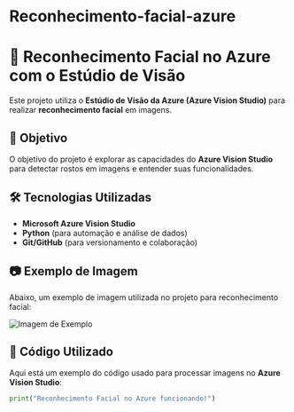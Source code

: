 # Reconhecimento-facial-azure
# 🚀 Reconhecimento Facial no Azure com o Estúdio de Visão  

Este projeto utiliza o **Estúdio de Visão da Azure (Azure Vision Studio)** para realizar **reconhecimento facial** em imagens.  

## 📌 Objetivo  
O objetivo do projeto é explorar as capacidades do **Azure Vision Studio** para detectar rostos em imagens e entender suas funcionalidades.  

## 🛠️ Tecnologias Utilizadas  
- **Microsoft Azure Vision Studio**  
- **Python** (para automação e análise de dados)  
- **Git/GitHub** (para versionamento e colaboração)  

## 📷 Exemplo de Imagem  
Abaixo, um exemplo de imagem utilizada no projeto para reconhecimento facial:  

![Imagem de Exemplo](imagens/foto.jpg)  

## 📜 Código Utilizado  
Aqui está um exemplo do código usado para processar imagens no **Azure Vision Studio**:  

```python
print("Reconhecimento Facial no Azure funcionando!")
